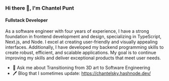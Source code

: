### Hi there 👋, I'm Chantel Punt
#### Fullstack Developer
As a software engineer with four years of experience, I have a strong foundation in frontend development and design, specializing in TypeScript, Next.js, and Node. I excel at creating user-friendly and visually appealing interfaces. Additionally, I have developed my backend programming skills to create robust, efficient, and scalable applications. My goal is to continue improving my skills and deliver exceptional products that meet user needs.

- 💬 Ask me about Transitioning from 3D art to Software Engineering<br>
- 🖊️ Blog that I sometimes update: https://chantelsky.hashnode.dev/
